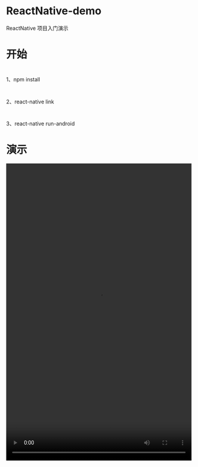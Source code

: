 # ReactNative-demo

ReactNative 项目入门演示

# 开始

#

1、npm install

#

2、react-native link

#

3、react-native run-android

# 演示
<video src="https://cdn.jsdelivr.net/gh/lightzhu/public_cdn@0.2/image/video/rn-app.mp4" controls="controls" width="500" height="800">您的浏览器不支持播放该视频！</video>
